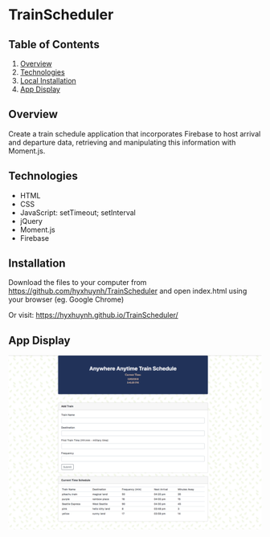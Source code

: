 # TrainScheduler

## Table of Contents 
1. [Overview](#overview)
2. [Technologies](#technologies)
3. [Local Installation](#installation)
4. [App Display](#display)

<a name="overview"></a>
## Overview

Create a train schedule application that incorporates Firebase to host arrival and departure data, retrieving and manipulating this information with Moment.js.

<a name="Technologies"></a>
## Technologies
* HTML
* CSS
* JavaScript:  setTimeout; setInterval
* jQuery
* Moment.js
* Firebase

<a name="Installation"></a>
## Installation

Download the files to your computer from https://github.com/hyxhuynh/TrainScheduler and open index.html using your browser (eg. Google Chrome)

Or visit: https://hyxhuynh.github.io/TrainScheduler/

<a name="Display"></a>
## App Display

![](assets/images/TrainScheduler.png)
